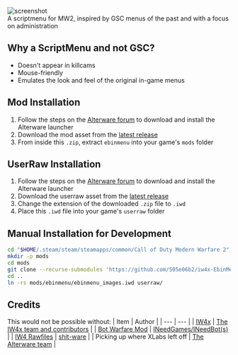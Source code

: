 ![screenshot](https://github.com/user-attachments/assets/28b9c7f2-835a-4076-b6fb-6186826c0c36)  
A scriptmenu for MW2, inspired by GSC menus of the past and with a focus on administration

## Why a ScriptMenu and not GSC?
- Doesn't appear in killcams
- Mouse-friendly
- Emulates the look and feel of the original in-game menus

## Mod Installation
1. Follow the steps on the [Alterware forum](https://forum.alterware.dev/t/how-to-install-the-alterware-launcher/56) to download and install the Alterware launcher
1. Download the mod asset from the [latest release](https://github.com/505e06b2/iw4x-EbinMenu/releases/latest/download/ebinmenu_mod.zip)
1. From inside this `.zip`, extract `ebinmenu` into your game's `mods` folder

## UserRaw Installation
1. Follow the steps on the [Alterware forum](https://forum.alterware.dev/t/how-to-install-the-alterware-launcher/56) to download and install the Alterware launcher
1. Download the userraw asset from the [latest release](https://github.com/505e06b2/iw4x-EbinMenu/releases/latest/download/ebinmenu_userraw.zip)
1. Change the extension of the downloaded `.zip` file to `.iwd`
1. Place this `.iwd` file into your game's `userraw` folder

## Manual Installation for Development
```bash
cd "$HOME/.steam/steam/steamapps/common/Call of Duty Modern Warfare 2"
mkdir -p mods
cd mods
git clone --recurse-submodules 'https://github.com/505e06b2/iw4x-EbinMenu' ebinmenu
cd ..
ln -rs mods/ebinmenu/ebinmenu_images.iwd userraw/
```

## Credits
This would not be possible without:
| Item | Author |
| --- | --- |
| [IW4x](https://github.com/iw4x/iw4x-client) | [The IW4x team and contributors](https://github.com/iw4x) |
| [Bot Warfare Mod](https://github.com/ineedbots/iw4_bot_warfare) | [INeedGames/INeedBot(s)](https://ineedbots.github.io/) |
| [IW4 Rawfiles](https://github.com/shit-ware/IW4) | [shit-ware](https://github.com/shit-ware/IW4) |
| Picking up where XLabs left off | [The Alterware team](https://alterware.dev/) |
